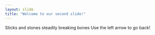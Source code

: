 ```yaml
---
layout: slide
title: "Welcome to our second slide!"
---
```

Sticks and stones steadily breaking bones
Use the left arrow to go back!
